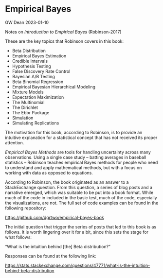 Empirical Bayes
================
GW Dean
2023-01-10

Notes on *Introduction to Empirical Bayes* (Robinson-2017)

These are the key topics that Robinson covers in this book:

-   Beta Distribution
-   Empirical Bayes Estimation
-   Credible Intervals
-   Hypothesis Testing
-   False Discovery Rate Control
-   Bayesian A/B Testing
-   Beta Binomial Regression
-   Empirical Bayesian Hierarchical Modeling
-   Mixture Models
-   Expectation Maximization
-   The Multinomial
-   The Dirichlet
-   The Ebbr Package
-   Simulation
-   Simulating Replications

The motivation for this book, according to Robinson, is to provide an
intuitive explanation for a statistical concept that has not received
its proper attention.

*Empirical Bayes Methods* are tools for handling uncertainty across many
observations. Using a single case study – batting averages in baseball
statistics – Robinson teaches empirical Bayes methods for people who
need to understand and apply mathematical methods, but with a focus on
working with data as opposed to equations.

According to Robinson, the book originated as an answer to a
StackExchange question. From this question, a series of blog posts and a
narrative emerged, which was suitable to be put into a book format.
While much of the code in included in the basic test, much of the code,
especially the visualizations, are not. The full set of code examples
can be found in the following repository:

<https://github.com/dgrtwo/empirical-bayes-book>

The initial question that trigger the series of posts that led to this
book is as follows. It is worth lingering over it for a bit, since this
sets the stage for what follows:

“What is the intuition behind \[the\] Beta distribution?”

Responses can be found at the following link:

<https://stats.stackexchange.com/questions/47771/what-is-the-intuition-behind-beta-distribution>
